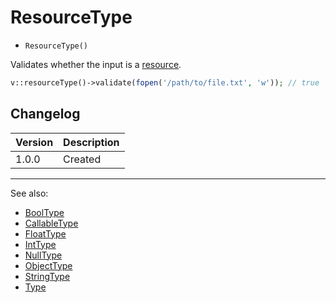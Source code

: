 # ResourceType

- `ResourceType()`

Validates whether the input is a [resource](http://php.net/types.resource).

```php
v::resourceType()->validate(fopen('/path/to/file.txt', 'w')); // true
```

## Changelog

Version | Description
--------|-------------
  1.0.0 | Created

***
See also:

- [BoolType](BoolType.md)
- [CallableType](CallableType.md)
- [FloatType](FloatType.md)
- [IntType](IntType.md)
- [NullType](NullType.md)
- [ObjectType](ObjectType.md)
- [StringType](StringType.md)
- [Type](Type.md)
